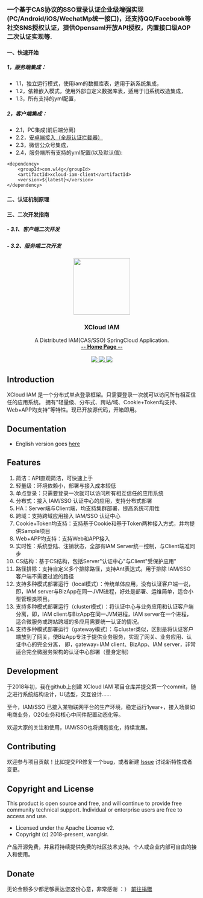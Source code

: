 ### 一个基于CAS协议的SSO登录认证企业级增强实现(PC/Android/iOS/WechatMp统一接口)，还支持QQ/Facebook等社交SNS授权认证，提供Opensaml开放API授权，内置接口级AOP二次认证实现等.

#### 一、快速开始

##### 1，服务端集成：
- 1.1，独立运行模式，使用iam的数据库表，适用于新系统集成，
- 1.2，依赖嵌入模式，使用外部自定义数据库表，适用于旧系统改造集成，
- 1.3，所有支持的yml配置，


##### 2，客户端集成：
- 2.1，PC集成(前后端分离)
- 2.2，[安卓端接入（全局认证拦截器）](xcloud-iam-client-example/src/main/java/com/wl4g/iam/example/android/AndroidIamUserCoordinator.java)
- 2.3，微信公众号集成，
- 2.4，服务端所有支持的yml配置(以及默认值):

```
<dependency>
    <groupId>com.wl4g</groupId>
    <artifactId>xcloud-iam-client</artifactId>
    <version>${latest}</version>
</dependency>
```


#### 二、认证机制原理



#### 三、二次开发指南
#####	- 3.1、客户端二次开发
#####	- 3.2、服务端二次开发



<p align="center">
    <img src="https://github.com/wl4g/xcloud-iam/tree/master/shots/iam-logo.png" width="150">
    <h3 align="center">XCloud IAM</h3>
    <p align="center">
        A Distributed IAM(CAS/SSO) SpringCloud Application.
        <br>
        <a href="https://github.com/wl4g/xcloud-iam/"><strong>-- Home Page --</strong></a>
        <br>
        <br>
        <a href="https://maven-badges.herokuapp.com/maven-central/com.xuxueli/xxl-sso/">
            <img src="https://img.shields.io/badge/Maven-3.5+-green.svg" >
        </a>
         <a href="https://github.com/wl4g/xcloud-iam/releases">
             <img src="https://img.shields.io/badge/release-v2.0.0-green.svg" >
         </a>
        <a href="http://www.apache.org/licenses/LICENSE-2.0">
            <img src="https://img.shields.io/badge/license-Apache2.0+-green.svg" >
        </a>
    </p>    
</p>


## Introduction

XCloud IAM 是一个分布式单点登录框架。只需要登录一次就可以访问所有相互信任的应用系统。
拥有"轻量级、分布式、跨站/域、Cookie+Token均支持、Web+APP均支持"等特性。现已开放源代码，开箱即用。


## Documentation
- English version goes [here](README.md)


## Features
1. 简洁：API直观简洁，可快速上手
2. 轻量级：环境依赖小，部署与接入成本较低
3. 单点登录：只需要登录一次就可以访问所有相互信任的应用系统
4. 分布式：接入 IAM/SSO 认证中心的应用，支持分布式部署
5. HA：Server端与Client端，均支持集群部署，提高系统可用性
6. 跨域：支持跨域应用接入 IAM/SSO 认证中心
7. Cookie+Token均支持：支持基于Cookie和基于Token两种接入方式，并均提供Sample项目
8. Web+APP均支持：支持Web和APP接入
9. 实时性：系统登陆、注销状态，全部有IAM Server统一控制，与Client端准同步
10. CS结构：基于CS结构，包括Server"认证中心"与Client"受保护应用"
11. 路径排除：支持自定义多个排除路径，支持Ant表达式。用于排除 IAM/SSO 客户端不需要过滤的路径
12. 支持多种模式部署运行（local模式）：传统单体应用，没有认证客户端一说，即，IAM server与BizApp在同一JVM进程，好处是部署、运维简单，适合小型管理类项目。
13. 支持多种模式部署运行（cluster模式）：将认证中心与业务应用和认证客户端分离，即，IAM client与BizApp在同一JVM进程，IAM server在一个进程，适合微服务或跨站跨域的多应用需要统一认证的情况。
14. 支持多种模式部署运行（gateway模式）：与cluster类似，区别是将认证客户端放到了网关，使BizApp专注于提供业务服务，实现了网关、业务应用、认证中心的完全分离，
    即，gateway+IAM client、BizApp、IAM server，非常适合完全微服务架构的认证中心部署（量身定制）


## Development
于2018年初，我在github上创建 XCloud IAM 项目仓库并提交第一个commit，随之进行系统结构设计，UI选型，交互设计……

至今，IAM/SSO 已接入某物联网平台的生产环境，稳定运行1year+，接入场景如电商业务，O2O业务和核心中间件配置动态化等。

欢迎大家的关注和使用，IAM/SSO也将拥抱变化，持续发展。


## Contributing

欢迎参与项目贡献！比如提交PR修复一个bug，或者新建 [Issue](https://github.com/wl4g/xcloud-iam/issues/) 讨论新特性或者变更。


## Copyright and License
This product is open source and free, and will continue to provide free community technical support. Individual or enterprise users are free to access and use.

- Licensed under the Apache License v2.
- Copyright (c) 2018-present, wanglsir.

产品开源免费，并且将持续提供免费的社区技术支持。个人或企业内部可自由的接入和使用。


## Donate

无论金额多少都足够表达您这份心意，非常感谢 ：）      [前往捐赠]()
